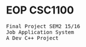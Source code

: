 # EOP CSC1100
<tt>Final Project SEM2 15/16</tt><br>
<tt>Job Application System</tt><br>
<tt>A Dev C++ Project</tt>